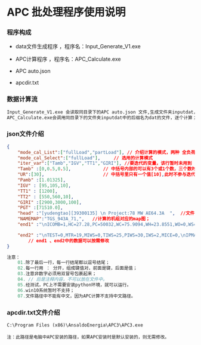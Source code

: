 # APC 批处理程序使用说明

 ### 程序构成

- data文件生成程序 ，程序名：Input_Generate_V1.exe

- APC计算程序 ，程序名：APC_Calculate.exe

- APC auto.json 

- apcdir.txt

  

### 数据计算流

```python
Input_Generate_V1.exe 会读取同目录下的APC auto.json 文件,生成文件夹inputdat，文件夹中包含用于APC计算的的后缀名为dat的文件；
APC_Calculate.exe会调用同目录下的文件夹inputdat中的后缀名为dat的文件，逐个计算；
```



### json文件介绍

```json
{	
	"mode_cal_List":["fullLoad","partLoad"], // 介绍计算的模式，两种 全负荷和部分负荷
	"mode_cal_Select":["fullLoad"],     // 选用的计算模式
	"iter_var":["Tamb","IGV","TT1","GIRI"], //要迭代的变量，该行暂时未用到
	"Tamb" :[0,0.5,0.5],            // 中括号内部的可以有3个或1个数，三个数时[a1,a2,步长]
	"UR":[30],						// 中括号里只有一个值[10],此时不参与迭代
	"Pamb" :[1.01325],
	"IGV" : [95,105,10],
	"TT1" : [1200],
	"TT2" : [550,560,10],
	"GIRI" :[2900,3000,100],
	"PGT" :[71510.0],
	"head" :"[yudengtao][39300135] \n Project:78 MW AE64.3A  ",  //文件的表头，可以修改
	"NAMEMAP":"TGS_943A_71,",   //计算的机组对应的map图；
	"end1" :"\nICOMB=1,HC=27.28,PC=50032,WC=75.9094,WH=23.8551,WO=0,WS=0,WAR=0,WHE=0,\nINOX=0,",

	"end2" :"\nTEST=0,MTR=19,MIWS=0,TIWS=25,PIWS=30,IWS=2,MICE=0,\nIPMAX=0,\nEtaGEN=100,PAUX=0,\n&FINE"	
        // end1 、end2中的数据可以按需修改
}

```

``` php
注意：
    01.除了最后一行，每一行结尾都以逗号结尾；
    02.每一行用 ： 分开，组成键值对，前面是键，后面是值；
    03.注意非数字必须用双冒号包裹起来；
    04. // 后是注释内容，不可以放在文件中。
    05.经测试，PC上不需要安装python环境，就可以运行。
    06.win10系统暂时不支持；
    07.文件路径中不能有中文，因为APC计算不支持中文路径。
```



### apcdir.txt文件介绍

``` txt
C:\Program Files (x86)\AnsaldoEnergia\APC3\APC3.exe

```

``` 注
注：此路径是电脑中APC安装的路径，如果APC安装时是默认安装的，则无需修改。
```



